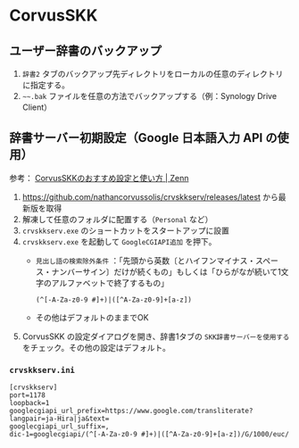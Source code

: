 # CorvusSKK

## ユーザー辞書のバックアップ

1. `辞書2` タブのバックアップ先ディレクトリをローカルの任意のディレクトリに指定する。
2. `~~.bak` ファイルを任意の方法でバックアップする（例：Synology Drive Client）

## 辞書サーバー初期設定（Google 日本語入力 API の使用）

参考： [CorvusSKKのおすすめ設定と使い方 | Zenn](https://zenn.dev/toriwasa/articles/327d11c45a62e8)

1. https://github.com/nathancorvussolis/crvskkserv/releases/latest から最新版を取得
2. 解凍して任意のフォルダに配置する（`Personal` など）
3. `crvskkserv.exe` のショートカットをスタートアップに設置
4. `crvskkserv.exe` を起動して `GoogleCGIAPI追加` を押下。
    - `見出し語の検索除外条件` ：「先頭から英数〔とハイフンマイナス・スペース・ナンバーサイン〕だけが続くもの」もしくは「ひらがなが続いて1文字のアルファベットで終了するもの」

        ```
        (^[-A-Za-z0-9 #]+)|([^A-Za-z0-9]+[a-z])
        ```

    - その他はデフォルトのままでOK
5. CorvusSKK の設定ダイアログを開き、辞書1タブの `SKK辞書サーバーを使用する` をチェック。その他の設定はデフォルト。


### `crvskkserv.ini`

```
[crvskkserv]
port=1178
loopback=1
googlecgiapi_url_prefix=https://www.google.com/transliterate?langpair=ja-Hira|ja&text=
googlecgiapi_url_suffix=,
dic-1=googlecgiapi/(^[-A-Za-z0-9 #]+)|([^A-Za-z0-9]+[a-z])/G/1000/euc/
```
